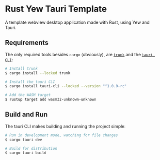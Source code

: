 # Rust Yew Tauri Template

A template webview desktop application made with Rust, using Yew and Tauri.

## Requirements

The only required tools besides `cargo` (obviously), are [`trunk`](https://trunkrs.dev/) and the [`tauri CLI`](https://tauri.studio/):

```sh
# Install trunk
$ cargo install --locked trunk

# Install the tauri CLI
$ cargo install tauri-cli --locked --version "^1.0.0-rc"

# Add the WASM target
$ rustup target add wasm32-unknown-unknown
```

## Build and Run

The tauri CLI makes building and running the project simple:

```sh
# Run in development mode, watching for file changes
$ cargo tauri dev

# Build for distribution
$ cargo tauri build
```
